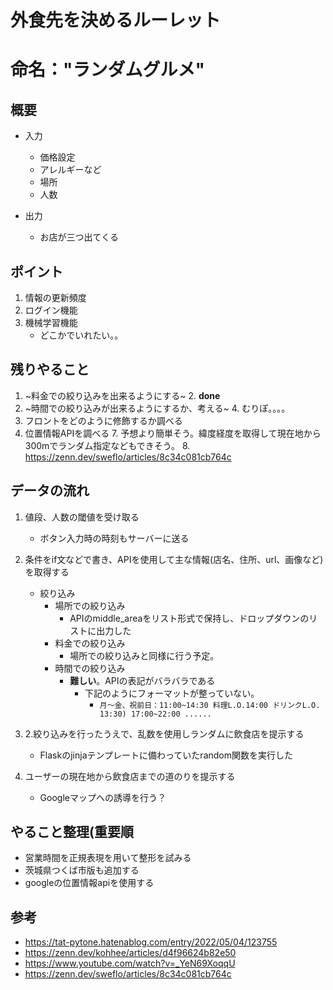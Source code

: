 # 外食先を決めるルーレット

# 命名："ランダムグルメ"

## 概要

- 入力
    - 価格設定
    - アレルギーなど
    - 場所
    - 人数

- 出力
    - お店が三つ出てくる

## ポイント
1. 情報の更新頻度
2. ログイン機能
3. 機械学習機能
    - どこかでいれたい。。
    
 
## 残りやること
1. ~料金での絞り込みを出来るようにする~
    2. **done**
3. ~時間での絞り込みが出来るようにするか、考える~
    4.  むりぽ。。。。
5. フロントをどのように修飾するか調べる
6. 位置情報APIを調べる
    7.  予想より簡単そう。緯度経度を取得して現在地から300mでランダム指定などもできそう。
    8.  https://zenn.dev/sweflo/articles/8c34c081cb764c




## データの流れ
1. 値段、人数の閾値を受け取る
    - ボタン入力時の時刻もサーバーに送る
2. 条件をif文などで書き、APIを使用して主な情報(店名、住所、url、画像など)を取得する
    - 絞り込み
        - 場所での絞り込み
            - APIのmiddle_areaをリスト形式で保持し、ドロップダウンのリストに出力した
        - 料金での絞り込み
            - 場所での絞り込みと同様に行う予定。
        - 時間での絞り込み
            - **難しい**。APIの表記がバラバラである
                - 下記のようにフォーマットが整っていない。
                    - `月～金、祝前日：11:00~14:30 料理L.O.14:00 ドリンクL.O. 13:30) 17:00~22:00 ......`
        
3. 2.絞り込みを行ったうえで、乱数を使用しランダムに飲食店を提示する
    - Flaskのjinjaテンプレートに備わっていたrandom関数を実行した
    
4. ユーザーの現在地から飲食店までの道のりを提示する
    - Googleマップへの誘導を行う？



## やること整理(重要順

- 営業時間を正規表現を用いて整形を試みる
- 茨城県つくば市版も追加する
- googleの位置情報apiを使用する




## 参考
- https://tat-pytone.hatenablog.com/entry/2022/05/04/123755
- https://zenn.dev/kohhee/articles/d4f96624b82e50
- https://www.youtube.com/watch?v=_YeN69XoqqU
- https://zenn.dev/sweflo/articles/8c34c081cb764c
